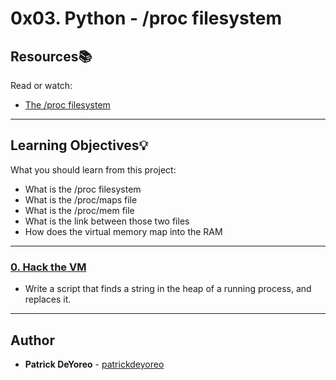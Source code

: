 # 0x03. Python - /proc filesystem

## Resources:books:

Read or watch:

* [The /proc filesystem](https://intranet.hbtn.io/rltoken/OYeW0g3kRxU3Zyfxzg1itA)

---

## Learning Objectives:bulb:

What you should learn from this project:

* What is the /proc filesystem
* What is the /proc/maps file
* What is the /proc/mem file
* What is the link between those two files
* How does the virtual memory map into the RAM

---

### [0. Hack the VM](./read_write_heap.py)

* Write a script that finds a string in the heap of a running process, and replaces it.

---

## Author

* **Patrick DeYoreo** - [patrickdeyoreo](github.com/patrickdeyoreo)
